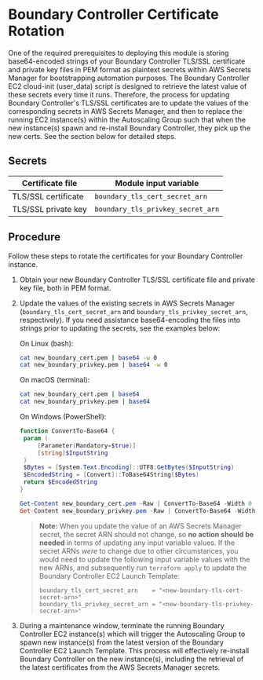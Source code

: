 # Boundary Controller Certificate Rotation

One of the required prerequisites to deploying this module is storing base64-encoded strings of your Boundary Controller TLS/SSL certificate and private key files in PEM format as plaintext secrets within AWS Secrets Manager for bootstrapping automation purposes. The Boundary Controller EC2 cloud-init (user_data) script is designed to retrieve the latest value of these secrets every time it runs. Therefore, the process for updating Boundary Controller's TLS/SSL certificates are to update the values of the corresponding secrets in AWS Secrets Manager, and then to replace the running EC2 instance(s) within the Autoscaling Group such that when the new instance(s) spawn and re-install Boundary Controller, they pick up the new certs. See the section below for detailed steps.

## Secrets

| Certificate file    | Module input variable        |
|---------------------|------------------------------|
| TLS/SSL certificate | `boundary_tls_cert_secret_arn`    |
| TLS/SSL private key | `boundary_tls_privkey_secret_arn` |

## Procedure

Follow these steps to rotate the certificates for your Boundary Controller instance.

1. Obtain your new Boundary Controller TLS/SSL certificate file and private key file, both in PEM format.

2. Update the values of the existing secrets in AWS Secrets Manager (`boundary_tls_cert_secret_arn` and `boundary_tls_privkey_secret_arn`, respectively). If you need assistance base64-encoding the files into strings prior to updating the secrets, see the examples below:

    On Linux (bash):

    ```sh
    cat new_boundary_cert.pem | base64 -w 0
    cat new_boundary_privkey.pem | base64 -w 0
    ```

   On macOS (terminal):

   ```sh
   cat new_boundary_cert.pem | base64
   cat new_boundary_privkey.pem | base64
   ```

   On Windows (PowerShell):

   ```powershell
   function ConvertTo-Base64 {
    param (
        [Parameter(Mandatory=$true)]
        [string]$InputString
    )
    $Bytes = [System.Text.Encoding]::UTF8.GetBytes($InputString)
    $EncodedString = [Convert]::ToBase64String($Bytes)
    return $EncodedString
   }

   Get-Content new_boundary_cert.pem -Raw | ConvertTo-Base64 -Width 0
   Get-Content new_boundary_privkey.pem -Raw | ConvertTo-Base64 -Width 0
   ```

    > **Note:**
    > When you update the value of an AWS Secrets Manager secret, the secret ARN should not change, so **no action should be needed** in terms of updating any input variable values. If the secret ARNs _were_ to change due to other circumstances, you would need to update the following input variable values with the new ARNs, and subsequently run `terraform apply` to update the Boundary Controller EC2 Launch Template:
   >
    >```hcl
    >boundary_tls_cert_secret_arn    = "<new-boundary-tls-cert-secret-arn>"
    >boundary_tls_privkey_secret_arn = "<new-boundary-tls-privkey-secret-arn>"
    >```

3. During a maintenance window, terminate the running Boundary Controller EC2 instance(s) which will trigger the Autoscaling Group to spawn new instance(s) from the latest version of the Boundary Controller EC2 Launch Template. This process will effectively re-install Boundary Controller on the new instance(s), including the retrieval of the latest certificates from the AWS Secrets Manager secrets.
